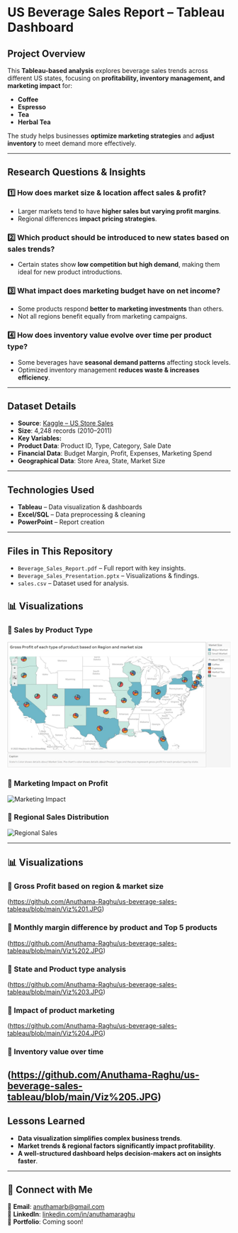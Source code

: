 #  US Beverage Sales Report – Tableau Dashboard  

##  Project Overview  
This **Tableau-based analysis** explores beverage sales trends across different US states, focusing on **profitability, inventory management, and marketing impact** for:  
- **Coffee**  
- **Espresso**  
- **Tea**  
- **Herbal Tea**  

The study helps businesses **optimize marketing strategies** and **adjust inventory** to meet demand more effectively.  

---

##  **Research Questions & Insights**  

### **1️⃣ How does market size & location affect sales & profit?**  
- Larger markets tend to have **higher sales but varying profit margins**.  
- Regional differences **impact pricing strategies**.  

### **2️⃣ Which product should be introduced to new states based on sales trends?**  
- Certain states show **low competition but high demand**, making them ideal for new product introductions.  

### **3️⃣ What impact does marketing budget have on net income?**  
- Some products respond **better to marketing investments** than others.  
- Not all regions benefit equally from marketing campaigns.  

### **4️⃣ How does inventory value evolve over time per product type?**  
- Some beverages have **seasonal demand patterns** affecting stock levels.  
- Optimized inventory management **reduces waste & increases efficiency**.  

---

##  **Dataset Details**  
-  **Source**: [Kaggle – US Store Sales](https://www.kaggle.com/datasets/dsfelix/us-stores-sales)  
-  **Size**: 4,248 records (2010–2011)  
-  **Key Variables:**  
  - **Product Data**: Product ID, Type, Category, Sale Date  
  - **Financial Data**: Budget Margin, Profit, Expenses, Marketing Spend  
  - **Geographical Data**: Store Area, State, Market Size  

---

##  **Technologies Used**  
- **Tableau** – Data visualization & dashboards  
- **Excel/SQL** – Data preprocessing & cleaning  
- **PowerPoint** – Report creation  

---

##  **Files in This Repository**  
- `Beverage_Sales_Report.pdf` – Full report with key insights.  
- `Beverage_Sales_Presentation.pptx` – Visualizations & findings.  
- `sales.csv` – Dataset used for analysis.  



## 📊 Visualizations  

### 📌 Sales by Product Type  
![Sales by Product Type](https://github.com/Anuthama-Raghu/us-beverage-sales-tableau/blob/main/Viz%201.JPG)

### 📌 Marketing Impact on Profit  
![Marketing Impact](https://github.com/your-username/us-beverage-sales-tableau/blob/main/marketing_impact.png)  

### 📌 Regional Sales Distribution  
![Regional Sales](https://github.com/your-username/us-beverage-sales-tableau/blob/main/regional_sales.png)  

---
## 📊 Visualizations  

### 📌 Gross Profit based on region & market size 
(https://github.com/Anuthama-Raghu/us-beverage-sales-tableau/blob/main/Viz%201.JPG)  

### 📌 Monthly margin difference by product and Top 5 products  
(https://github.com/Anuthama-Raghu/us-beverage-sales-tableau/blob/main/Viz%202.JPG)

### 📌 State and Product type analysis 
(https://github.com/Anuthama-Raghu/us-beverage-sales-tableau/blob/main/Viz%203.JPG)

### 📌 Impact of product marketing 
(https://github.com/Anuthama-Raghu/us-beverage-sales-tableau/blob/main/Viz%204.JPG)

### 📌 Inventory value over time
(https://github.com/Anuthama-Raghu/us-beverage-sales-tableau/blob/main/Viz%205.JPG)
---

##  **Lessons Learned**  
- **Data visualization simplifies complex business trends**.  
- **Market trends & regional factors significantly impact profitability**.  
- **A well-structured dashboard helps decision-makers act on insights faster**.  

---

## 🔗 **Connect with Me**  
📧 **Email**: anuthamarb@gmail.com  
🔗 **LinkedIn**: [linkedin.com/in/anuthamaraghu](https://www.linkedin.com/in/anuthamaraghu/)  
📂 **Portfolio**: Coming soon!  
